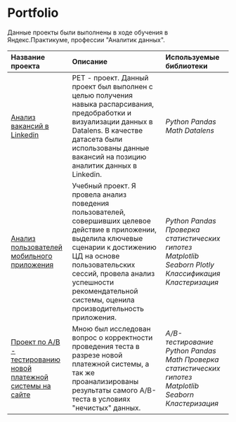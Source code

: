 # Portfolio

Данные проекты были выполнены в ходе обучения в Яндекс.Практикуме, профессии "Аналитик данных".

| Название проекта | Описание | Используемые библиотеки | 
| :---------------------- | :---------------------- | :---------------------- |
| [Анализ вакансий в Linkedin ](analysis_linkedin)| PET - проект. Данный проект был выполнен с целью получения навыка распарсивания, предобработки и визуализации данных в Datalens. В качестве датасета были использованы данные вакансий на позицию аналитик данных в Linkedin. | *Python* *Pandas* *Math* *Datalens*|36
| [Анализ пользователей мобильного приложения](mobile_app_users)| Учебный проект. Я провела анализ поведения пользователей, совершивших целевое действие в приложении, выделила ключевые сценарии к достижению ЦД на основе пользовательских сессий, провела анализ успешности рекомендательной системы, оценила производительность приложения.| *Python* *Pandas* *Проверка статистических гипотез* *Matplotlib* *Seaborn* *Plotly* *Классификация* <br> *Кластеризация*|
| [Проект по А/В - тестированию новой платежной системы на сайте](ab_test_new_pay_system)| Мною был исследован вопрос о корректности проведения теста в разрезе новой платежной системы, а так же проанализированы результаты самого А/B-теста в условиях "нечистых" данных. | *A/B-тестирование* *Python* *Pandas* *Math* *Проверка статистических гипотез* *Matplotlib* *Seaborn* *Кластеризация*|36

